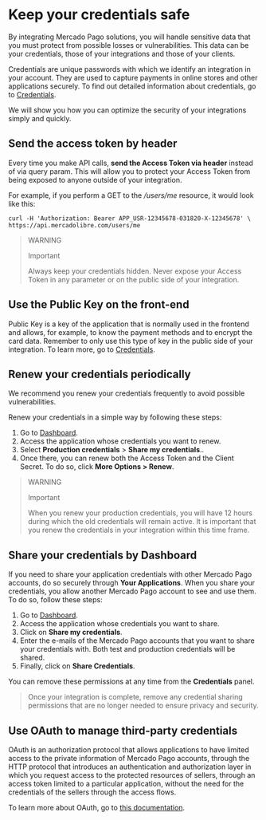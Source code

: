 # Keep your credentials safe 

By integrating Mercado Pago solutions, you will handle sensitive data that you must protect from possible losses or vulnerabilities. This data can be your credentials, those of your integrations and those of your clients.

Credentials are unique passwords with which we identify an integration in your account. They are used to capture payments in online stores and other applications securely. To find out detailed information about credentials, go to [Credentials](/developers/en/guides/additional-content/your-integrations/credentials).

We will show you how you can optimize the security of your integrations simply and quickly.

## Send the access token by header

Every time you make API calls, **send the Access Token via header** instead of via query param. This will allow you to protect your Access Token from being exposed to anyone outside of your integration.

For example, if you perform a GET to the _/users/me_ resource, it would look like this:

```curl
curl -H 'Authorization: Bearer APP_USR-12345678-031820-X-12345678' \
https://api.mercadolibre.com/users/me
```

> WARNING 
> 
> Important
> 
> Always keep your credentials hidden. Never expose your Access Token in any parameter or on the public side of your integration.

## Use the Public Key on the front-end

Public Key is a key of the application that is normally used in the frontend and allows, for example, to know the payment methods and to encrypt the card data. Remember to only use this type of key in the public side of your integration. To learn more, go to [Credentials](/developers/en/guides/additional-content/your-integrations/credentials).

## Renew your credentials periodically

We recommend you renew your credentials frequently to avoid possible vulnerabilities.

Renew your credentials in a simple way by following these steps:

1. Go to [Dashboard](https://www.mercadopago[FAKER][URL][DOMAIN]/developers/panel/app).
2. Access the application whose credentials you want to renew.
3. Select **Production credentials** > **Share my credentials**..
4. Once there, you can renew both the Access Token and the Client Secret. To do so, click **More Options > Renew**.

> WARNING 
> 
> Important
> 
> When you renew your production credentials, you will have 12 hours during which the old credentials will remain active. It is important that you renew the credentials in your integration within this time frame.
## Share your credentials by Dashboard

If you need to share your application credentials with other Mercado Pago accounts, do so securely through **Your Applications**.
When you share your credentials, you allow another Mercado Pago account to see and use them. To do so, follow these steps:

1. Go to [Dashboard](https://www.mercadopago[FAKER][URL][DOMAIN]/developers/panel/app).
2. Access the application whose credentials you want to share.
3. Click on **Share my credentials**.
4. Enter the e-mails of the Mercado Pago accounts that you want to share your credentials with. Both test and production credentials will be shared.
5. Finally, click on **Share Credentials**.

You can remove these permissions at any time from the **Credentials** panel.

> Once your integration is complete, remove any credential sharing permissions that are no longer needed to ensure privacy and security.

## Use OAuth to manage third-party credentials

OAuth is an authorization protocol that allows applications to have limited access to the private information of Mercado Pago accounts, through the HTTP protocol that introduces an authentication and authorization layer in which you request access to the protected resources of sellers, through an access token limited to a particular application, without the need for the credentials of the sellers through the access flows.

To learn more about OAuth, go to [this documentation](/developers/en/guides/additional-content/security/oauth/introduction).
